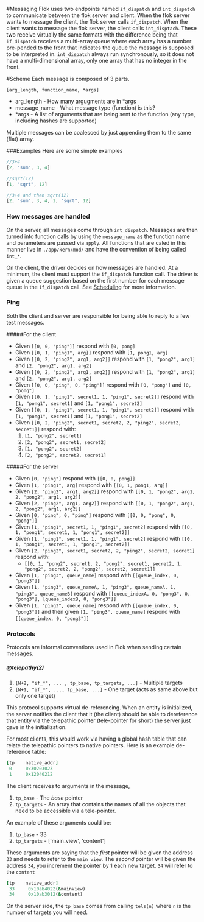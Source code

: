 #Messaging
Flok uses two endpoints named `if_dispatch` and `int_dispatch` to communicate between the flok server and client. When the flok server wants to message the client, the flok server
calls `if_dispatch`.  When the client wants to message the flok server, the client calls `int_disptach`. These two receive virtually the same formats
with the difference being that `if_dispatch` receives a multi-array queue where each array has a number pre-pended to the front that indicates the
queue the message is supposed to be interpreted in. `int_dispatch` always run synchronously, so it does not have a multi-dimensional array, only one
array that has no integer in the front.

#Scheme
Each message is composed of 3 parts.

`[arg_length, function_name, *args]`
 * arg_length - How many argugments are in *args
 * message_name - What message type (function) is this?
 * *args - A list of arguments that are being sent to the function (any type, including hashes are supported)

Multiple messages can be coalesced by just appending them to the same (flat) array.

###Examples
Here are some simple examples

```js
//3+4
[2, "sum", 3, 4]

//sqrt(12)
[1, "sqrt", 12]

//3+4 and then sqrt(12)
[2, "sum", 3, 4, 1, "sqrt", 12]
```

### How messages are handled
On the server, all messages come through `int_dispatch`. Messages are then turned into function calls by using the
`message_name` as the function name and parameters are passed via `apply`.  All functions that are caled in this manner
live in `./app/kern/mod/` and have the convention of being called `int_*`.

On the client, the driver decides on how messages are handled. At a minimum, the client must support the `if_dispatch` function
call. The driver is given a queue suggestion based on the first number for each message queue in the `if_dispatch` call. See
[Scheduling](./scheduling.md) for more information.

### Ping
Both the client and server are responsible for being able to reply to a few test messages.

#####For the client
  - Given `[[0, 0, "ping"]]` respond with `[0, pong]`
  - Given `[[0, 1, "ping1", arg]]` respond with `[1, pong1, arg]`
  - Given `[[0, 2, "ping2", arg1, arg2]]` respond with `[1, "pong2", arg1]` and `[2, "pong2", arg1, arg2]`
  - Given `[[0, 2, "ping2", arg1, arg2]]` respond with `[1, "pong2", arg1]` and `[2, "pong2", arg1, arg2]`
  - Given `[[0, 0, "ping", 0, "ping"]]` respond with `[0, "pong"]` and `[0, "pong"]`
  - Given `[[0, 1, "ping1", secret1, 1, "ping1", secret2]]` respond with `[1, "pong1", secret1]` and `[1, "pong1", secret2]` 
  - Given `[[0, 1, "ping1", secret1, 1, "ping1", secret2]]` respond with `[1, "pong1", secret1]` and `[1, "pong1", secret2]` 
  - Given `[[0, 2, "ping2", secret1, secret2, 2, "ping2", secret2, secret1]]` respond with:
    1. `[1, "pong2", secret1]` 
    2. `[2, "pong2", secret1, secret2]` 
    3. `[1, "pong2", secret2]` 
    4. `[2, "pong2", secret2, secret1]`

#####For the server
  - Given `[0, "ping"]` respond with `[[0, 0, pong]]`
  - Given `[1, "ping1", arg]` respond with `[[0, 1, pong1, arg]]`
  - Given `[2, "ping2", arg1, arg2]]` respond with `[[0, 1, "pong2", arg1, 2, "pong2", arg1, arg2]]`
  - Given `[2, "ping2", arg1, arg2]]` respond with `[[0, 1, "pong2", arg1, 2, "pong2", arg1, arg2]]`
  - Given `[0, "ping", 0, "ping"]` respond with `[[0, 0, "pong", 0, "pong"]]`
  - Given `[1, "ping1", secret1, 1, "ping1", secret2]` respond with `[[0, 1, "pong1", secret1, 1, "pong1", secret2]]` 
  - Given `[1, "ping1", secret1, 1, "ping1", secret2]` respond with `[[0, 1, "pong1", secret1, 1, "pong1", secret2]]` 
  - Given `[2, "ping2", secret1, secret2, 2, "ping2", secret2, secret1]` respond with:
    - `[[0, 1, "pong2", secret1, 2, "pong2", secret1, secret2, 1, "pong2", secret2, 2, "pong2", secret2, secret1]]` 
  - Given `[1, "ping3", queue_name]` respond with `[[queue_index, 0, "pong3"]]`
  - Given `[1, "ping3", queue_nameA, 1, "ping3", queue_nameA, 1, "ping3", queue_nameB]` respond with `[[queue_indexA, 0, "pong3", 0, "pong3"], [queue_indexB, 0, "pong3"]]`
  - Given `[1, "ping3", queue_name]` respond with `[[queue_index, 0, "pong3"]]` and then given `[1, "ping3", queue_name]` respond with `[[queue_index, 0, "pong3"]]`

### Protocols
Protocols are informal conventions used in Flok when sending certain messages.

##### @telepathy(2)
  1. `[N+2, "if_*", ... , tp_base, tp_targets, ...]` - Multiple targets
  2. `[N+1, "if_*", ..., tp_base, ...]` - One target (acts as same above but only one target)

This protocol supports virtual de-referencing.  When an entity is initialized, the server notifies the client that it (the client) should be able to dereference that entity via the telepathic pointer (tele-pointer for short) the server
just gave in the initialization.

For most clients, this would work via having a global hash table that can relate the telepathic pointers to native pointers.
Here is an example de-reference table:
```ruby
[tp    native_addr]
 0     0x30203023
 1     0x12040212
 ```

The client receives to arguments in the message, 
  1.  `tp_base` - The *base* pointer
  2.  `tp_targets` - An array that contains the names of all the objects that need to be accessible via a tele-pointer.

An example of these arguments could be:
  1.  `tp_base` - 33
  2.  `tp_targets` - ['main_view', 'content']

These arguments are saying that the *first* pointer will be given the address `33` and needs to refer to the `main_view`.
The *second* pointer will be given the address `34`, you increment the pointer by 1 each new target. `34` will refer to the `content`
```ruby
[tp    native_addr]
 33     0x10ab4022(&mainView)
 34     0x10ab3012(&content)
 ```

On the server side, the `tp_base` comes from calling `tels(n)` where `n` is the number of targets you will need.
